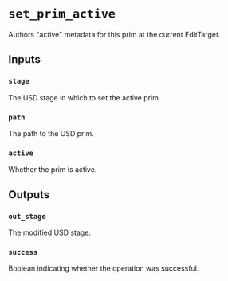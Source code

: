 # `set_prim_active`

Authors "active" metadata for this prim at the current EditTarget.

## Inputs

### `stage`
The USD stage in which to set the active prim. 

### `path`
The path to the USD prim. 

### `active`
Whether the prim is active. 

## Outputs

### `out_stage`
The modified USD stage. 

### `success`
Boolean indicating whether the operation was successful.
